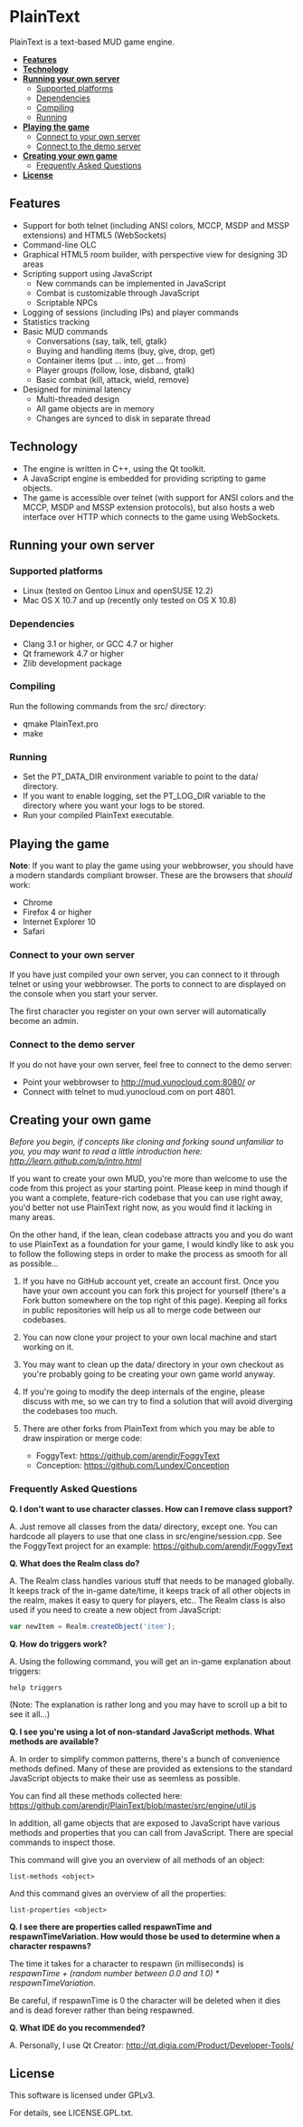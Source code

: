 PlainText
=========

PlainText is a text-based MUD game engine.

 * **[Features](#features)**
 * **[Technology](#technology)**
 * **[Running your own server](#running-your-own-server)**
   * [Supported platforms](#supported-platforms)
   * [Dependencies](#dependencies)
   * [Compiling](#compiling)
   * [Running](#running)
 * **[Playing the game](#playing-the-game)**
   * [Connect to your own server](#connect-to-your-own-server)
   * [Connect to the demo server](#connect-to-the-demo-server)
 * **[Creating your own game](#creating-your-own-game)**
   * [Frequently Asked Questions](#frequently-asked-questions)
 * **[License](#license)**
 

<a id="features"></a>
Features
--------

 * Support for both telnet (including ANSI colors, MCCP, MSDP and MSSP
   extensions) and HTML5 (WebSockets) 
 * Command-line OLC
 * Graphical HTML5 room builder, with perspective view for designing 3D areas 
 * Scripting support using JavaScript
   * New commands can be implemented in JavaScript
   * Combat is customizable through JavaScript
   * Scriptable NPCs
 * Logging of sessions (including IPs) and player commands
 * Statistics tracking
 * Basic MUD commands
   * Conversations (say, talk, tell, gtalk)
   * Buying and handling items (buy, give, drop, get)
   * Container items (put ... into, get ... from)
   * Player groups (follow, lose, disband, gtalk)
   * Basic combat (kill, attack, wield, remove)
 * Designed for minimal latency
   * Multi-threaded design
   * All game objects are in memory
   * Changes are synced to disk in separate thread

<a id="technology"></a>
Technology
----------

 * The engine is written in C++, using the Qt toolkit.
 * A JavaScript engine is embedded for providing scripting to game objects.
 * The game is accessible over telnet (with support for ANSI colors and the MCCP,
   MSDP and MSSP extension protocols), but also hosts a web interface over HTTP
   which connects to the game using WebSockets.

<a id="running-your-own-server"></a>
Running your own server
-----------------------

<a id="supported-platforms"></a>
### Supported platforms ###

 * Linux (tested on Gentoo Linux and openSUSE 12.2)
 * Mac OS X 10.7 and up (recently only tested on OS X 10.8)

<a id="dependencies"></a>
### Dependencies ###

 * Clang 3.1 or higher, or GCC 4.7 or higher
 * Qt framework 4.7 or higher
 * Zlib development package

<a id="compiling"></a>
### Compiling ###

Run the following commands from the src/ directory:

 * qmake PlainText.pro
 * make

<a id="running"></a>
### Running ###

 * Set the PT_DATA_DIR environment variable to point to the data/ directory.
 * If you want to enable logging, set the PT_LOG_DIR variable to the directory
   where you want your logs to be stored.
 * Run your compiled PlainText executable.

<a id="playing-the-game"></a>
Playing the game
----------------

**Note**: If you want to play the game using your webbrowser, you should have a
modern standards compliant browser. These are the browsers that *should* work:
 * Chrome
 * Firefox 4 or higher
 * Internet Explorer 10
 * Safari

<a id="connect-to-your-own-server"></a>
### Connect to your own server ###

If you have just compiled your own server, you can connect to it through telnet
or using your webbrowser. The ports to connect to are displayed on the console
when you start your server.

The first character you register on your own server will automatically become an
admin.

<a id="connect-to-the-demo-server"></a>
### Connect to the demo server ###

If you do not have your own server, feel free to connect to the demo server:

 * Point your webbrowser to http://mud.yunocloud.com:8080/ *or*
 * Connect with telnet to mud.yunocloud.com on port 4801.

<a id="creating-your-own-game"></a>
Creating your own game
----------------------

_Before you begin, if concepts like cloning and forking sound unfamiliar to
you, you may want to read a little introduction here:
http://learn.github.com/p/intro.html_

If you want to create your own MUD, you're more than welcome to use the code
from this project as your starting point. Please keep in mind though if you want
a complete, feature-rich codebase that you can use right away, you'd better not
use PlainText right now, as you would find it lacking in many areas.

On the other hand, if the lean, clean codebase attracts you and you do want to
use PlainText as a foundation for your game, I would kindly like to ask you to
follow the following steps in order to make the process as smooth for all as
possible...

1. If you have no GitHub account yet, create an account first. Once you have
   your own account you can fork this project for yourself (there's a Fork
   button somewhere on the top right of this page). Keeping all forks in public
   repositories will help us all to merge code between our codebases.

2. You can now clone your project to your own local machine and start working
   on it.

2. You may want to clean up the data/ directory in your own checkout as you're
   probably going to be creating your own game world anyway.

3. If you're going to modify the deep internals of the engine, please discuss
   with me, so we can try to find a solution that will avoid diverging the
   codebases too much.

5. There are other forks from PlainText from which you may be able to draw
   inspiration or merge code:
   * FoggyText: https://github.com/arendjr/FoggyText
   * Conception: https://github.com/Lundex/Conception

<a id="frequently-asked-questions"></a>
### Frequently Asked Questions ###

**Q. I don't want to use character classes. How can I remove class support?**

A. Just remove all classes from the data/ directory, except one. You can
hardcode all players to use that one class in src/engine/session.cpp. See the
FoggyText project for an example: https://github.com/arendjr/FoggyText

**Q. What does the Realm class do?**

A. The Realm class handles various stuff that needs to be managed globally.
It keeps track of the in-game date/time, it keeps track of all other objects
in the realm, makes it easy to query for players, etc.. The Realm class is
also used if you need to create a new object from JavaScript:

```javascript
var newItem = Realm.createObject('item');
```

**Q. How do triggers work?**

A. Using the following command, you will get an in-game explanation about
triggers:

```
help triggers
```

(Note: The explanation is rather long and you may have to scroll up a bit to
see it all...)

**Q. I see you're using a lot of non-standard JavaScript methods. What
methods are available?**

A. In order to simplify common patterns, there's a bunch of convenience
methods defined. Many of these are provided as extensions to the standard
JavaScript objects to make their use as seemless as possible.

You can find all these methods collected here:
https://github.com/arendjr/PlainText/blob/master/src/engine/util.js

In addition, all game objects that are exposed to JavaScript have various
methods and properties that you can call from JavaScript. There are
special commands to inspect those.

This command will give you an overview of all methods of an object:

```
list-methods <object>
```

And this command gives an overview of all the properties:

```
list-properties <object>
```

**Q. I see there are properties called respawnTime and respawnTimeVariation.
How would those be used to determine when a character respawns?**

The time it takes for a character to respawn (in milliseconds) is
_respawnTime + (random number between 0.0 and 1.0) * respawnTimeVariation_.

Be careful, if respawnTime is 0 the character will be deleted when it dies
and is dead forever rather than being respawned.

**Q. What IDE do you recommended?**

A. Personally, I use Qt Creator: http://qt.digia.com/Product/Developer-Tools/

<a id="license"></a>
License
-------

This software is licensed under GPLv3.

For details, see LICENSE.GPL.txt.
